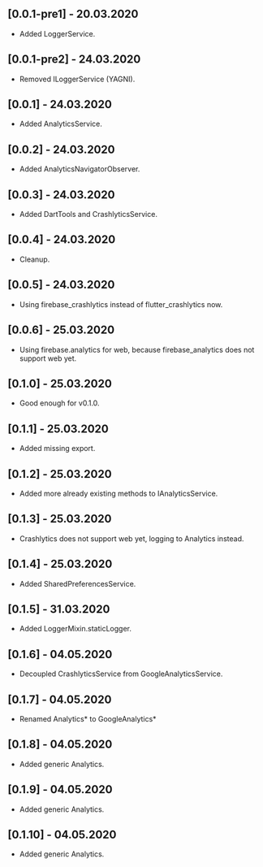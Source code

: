 ## [0.0.1-pre1] - 20.03.2020

* Added LoggerService.

## [0.0.1-pre2] - 24.03.2020 

* Removed ILoggerService (YAGNI).

## [0.0.1] - 24.03.2020 

* Added AnalyticsService.

## [0.0.2] - 24.03.2020 

* Added AnalyticsNavigatorObserver.

## [0.0.3] - 24.03.2020 

* Added DartTools and CrashlyticsService.

## [0.0.4] - 24.03.2020 

* Cleanup.

## [0.0.5] - 24.03.2020

* Using firebase_crashlytics instead of flutter_crashlytics now.

## [0.0.6] - 25.03.2020

* Using firebase.analytics for web, because firebase_analytics does not support web yet.

## [0.1.0] - 25.03.2020

* Good enough for v0.1.0.

## [0.1.1] - 25.03.2020

* Added missing export.

## [0.1.2] - 25.03.2020

* Added more already existing methods to IAnalyticsService.

## [0.1.3] - 25.03.2020

* Crashlytics does not support web yet, logging to Analytics instead.

## [0.1.4] - 25.03.2020

* Added SharedPreferencesService.

## [0.1.5] - 31.03.2020

* Added LoggerMixin.staticLogger.

## [0.1.6] - 04.05.2020

* Decoupled CrashlyticsService from GoogleAnalyticsService.

## [0.1.7] - 04.05.2020

* Renamed Analytics* to GoogleAnalytics*

## [0.1.8] - 04.05.2020

* Added generic Analytics.

## [0.1.9] - 04.05.2020

* Added generic Analytics.

## [0.1.10] - 04.05.2020

* Added generic Analytics.
